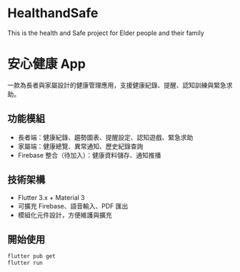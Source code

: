 # HealthandSafe
This is the health and Safe project for Elder people and their family 

# 安心健康 App

一款為長者與家屬設計的健康管理應用，支援健康紀錄、提醒、認知訓練與緊急求助。

## 功能模組

- 長者端：健康紀錄、趨勢圖表、提醒設定、認知遊戲、緊急求助
- 家屬端：健康總覽、異常通知、歷史紀錄查詢
- Firebase 整合（待加入）：健康資料儲存、通知推播

## 技術架構

- Flutter 3.x + Material 3
- 可擴充 Firebase、語音輸入、PDF 匯出
- 模組化元件設計，方便維護與擴充

## 開始使用

```bash
flutter pub get
flutter run

